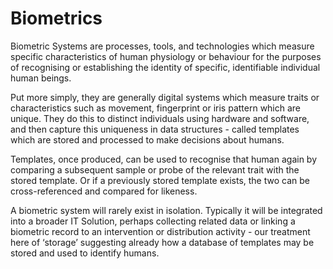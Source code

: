 # Biometrics

Biometric Systems are processes, tools, and technologies which measure specific characteristics of human physiology or behaviour for the purposes of recognising or establishing the identity of specific, identifiable individual human beings.&#x20;

Put more simply, they are generally digital systems which measure traits or characteristics such as movement, fingerprint or iris pattern which are unique. They do this to distinct individuals using hardware and software, and then capture this uniqueness in data structures - called templates which are stored and processed to make decisions about humans.

Templates, once produced, can be used to recognise that human again by comparing a subsequent sample or probe of the relevant trait with the stored template. Or if a previously stored template exists, the two can be cross-referenced and compared for likeness.&#x20;

A biometric system will rarely exist in isolation. Typically it will be integrated into a broader IT Solution, perhaps collecting related data or linking a biometric record to an intervention or distribution activity - our treatment here of ‘storage’ suggesting already how a database of templates may be stored and used to identify humans.
